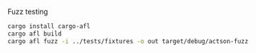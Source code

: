 Fuzz testing

```sh
cargo install cargo-afl
cargo afl build
cargo afl fuzz -i ../tests/fixtures -o out target/debug/actson-fuzz
```
